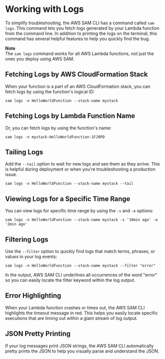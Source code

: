 # Working with Logs<a name="serverless-sam-cli-logging"></a>

To simplify troubleshooting, the AWS SAM CLI has a command called `sam logs`\. This command lets you fetch logs generated by your Lambda function from the command line\. In addition to printing the logs on the terminal, this command has several helpful features to help you quickly find the bug\.

**Note**  
The `sam logs` command works for all AWS Lambda functions, not just the ones you deploy using AWS SAM\.

## Fetching Logs by AWS CloudFormation Stack<a name="serverless-logging-cfn"></a>

When your function is a part of an AWS CloudFormation stack, you can fetch logs by using the function's logical ID:

```
sam logs -n HelloWorldFunction --stack-name mystack
```

## Fetching Logs by Lambda Function Name<a name="serverless-logging-function"></a>

Or, you can fetch logs by using the function's name:

```
sam logs -n mystack-HelloWorldFunction-1FJ8PD
```

## Tailing Logs<a name="serverless-logging-tail"></a>

Add the `--tail` option to wait for new logs and see them as they arrive\. This is helpful during deployment or when you're troubleshooting a production issue\.

```
sam logs -n HelloWorldFunction --stack-name mystack --tail
```

## Viewing Logs for a Specific Time Range<a name="serverless-logging-time-range"></a>

You can view logs for specific time range by using the `-s` and `-e` options:

```
sam logs -n HelloWorldFunction --stack-name mystack -s '10min ago' -e '2min ago'
```

## Filtering Logs<a name="serverless-logging-time-range"></a>

Use the `--filter` option to quickly find logs that match terms, phrases, or values in your log events:

```
sam logs -n HelloWorldFunction --stack-name mystack --filter "error"
```

In the output, AWS SAM CLI underlines all occurrences of the word "error" so you can easily locate the filter keyword within the log output\.

## Error Highlighting<a name="serverless-logging-error-highlight"></a>

When your Lambda function crashes or times out, the AWS SAM CLI highlights the timeout message in red\. This helps you easily locate specific executions that are timing out within a giant stream of log output\.

## JSON Pretty Printing<a name="serverless-logging-error-highlight"></a>

If your log messages print JSON strings, the AWS SAM CLI automatically pretty prints the JSON to help you visually parse and understand the JSON\.